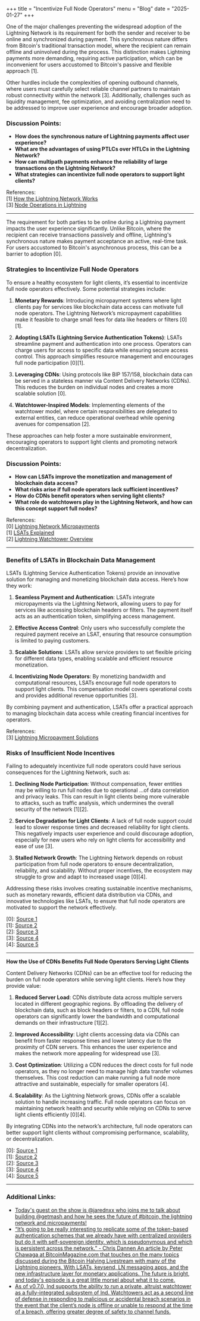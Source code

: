+++
title = "Incentivize Full Node Operators"
menu = "Blog"
date = "2025-01-27"
+++ 


One of the major challenges preventing the widespread adoption of the Lightning Network is its requirement for both the sender and receiver to be online and synchronized during payment. This synchronous nature differs from Bitcoin's traditional transaction model, where the recipient can remain offline and uninvolved during the process. This distinction makes Lightning payments more demanding, requiring active participation, which can be inconvenient for users accustomed to Bitcoin's passive and flexible approach [1]. 

Other hurdles include the complexities of opening outbound channels, where users must carefully select reliable channel partners to maintain robust connectivity within the network [3]. Additionally, challenges such as liquidity management, fee optimization, and avoiding centralization need to be addressed to improve user experience and encourage broader adoption.

### Discussion Points:
- **How does the synchronous nature of Lightning payments affect user experience?**
- **What are the advantages of using PTLCs over HTLCs in the Lightning Network?**
- **How can multipath payments enhance the reliability of large transactions on the Lightning Network?**
- **What strategies can incentivize full node operators to support light clients?**

References:  
[1] [How the Lightning Network Works](https://github.com/lnbook/lnbook/blob/develop/03_how_ln_works.asciidoc)  
[3] [Node Operations in Lightning](https://github.com/lnbook/lnbook/blob/develop/05_node_operations.asciidoc)  

---

The requirement for both parties to be online during a Lightning payment impacts the user experience significantly. Unlike Bitcoin, where the recipient can receive transactions passively and offline, Lightning's synchronous nature makes payment acceptance an active, real-time task. For users accustomed to Bitcoin's asynchronous process, this can be a barrier to adoption [0]. 

### Strategies to Incentivize Full Node Operators

To ensure a healthy ecosystem for light clients, it’s essential to incentivize full node operators effectively. Some potential strategies include:

1. **Monetary Rewards**: Introducing micropayment systems where light clients pay for services like blockchain data access can motivate full node operators. The Lightning Network’s micropayment capabilities make it feasible to charge small fees for data like headers or filters [0][1].

2. **Adopting LSATs (Lightning Service Authentication Tokens)**: LSATs streamline payment and authentication into one process. Operators can charge users for access to specific data while ensuring secure access control. This approach simplifies resource management and encourages full node participation [0][1].

3. **Leveraging CDNs**: Using protocols like BIP 157/158, blockchain data can be served in a stateless manner via Content Delivery Networks (CDNs). This reduces the burden on individual nodes and creates a more scalable solution [0].

4. **Watchtower-Inspired Models**: Implementing elements of the watchtower model, where certain responsibilities are delegated to external entities, can reduce operational overhead while opening avenues for compensation [2].

These approaches can help foster a more sustainable environment, encouraging operators to support light clients and promoting network decentralization.

### Discussion Points:
- **How can LSATs improve the monetization and management of blockchain data access?**
- **What risks arise if full node operators lack sufficient incentives?**
- **How do CDNs benefit operators when serving light clients?**
- **What role do watchtowers play in the Lightning Network, and how can this concept support full nodes?**

References:  
[0] [Lightning Network Micropayments](https://gnusha.org/url/https://lists.linuxfoundation.org/pipermail/lightning-dev/2020-May/002685.html)  
[1] [LSATs Explained](https://gnusha.org/url/https://lists.linuxfoundation.org/pipermail/bitcoin-dev/2020-May/017824.html)  
[2] [Lightning Watchtower Overview](https://gnusha.org/url/https://lists.linuxfoundation.org/pipermail/lightning-dev/2020-May/002678.html)  

---

### Benefits of LSATs in Blockchain Data Management

LSATs (Lightning Service Authentication Tokens) provide an innovative solution for managing and monetizing blockchain data access. Here’s how they work:

1. **Seamless Payment and Authentication**: LSATs integrate micropayments via the Lightning Network, allowing users to pay for services like accessing blockchain headers or filters. The payment itself acts as an authentication token, simplifying access management.

2. **Effective Access Control**: Only users who successfully complete the required payment receive an LSAT, ensuring that resource consumption is limited to paying customers.

3. **Scalable Solutions**: LSATs allow service providers to set flexible pricing for different data types, enabling scalable and efficient resource monetization.

4. **Incentivizing Node Operators**: By monetizing bandwidth and computational resources, LSATs encourage full node operators to support light clients. This compensation model covers operational costs and provides additional revenue opportunities [3].

By combining payment and authentication, LSATs offer a practical approach to managing blockchain data access while creating financial incentives for operators.

References:  
[3] [Lightning Micropayment Solutions](https://gnusha.org/url/https://lists.linuxfoundation.org/pipermail/bitcoin-dev/2020-May/017824.html)  

### Risks of Insufficient Node Incentives

Failing to adequately incentivize full node operators could have serious consequences for the Lightning Network, such as:

1. **Declining Node Participation**: Without compensation, fewer entities may be willing to run full nodes due to operational ...of data correlation and privacy leaks. This can result in light clients being more vulnerable to attacks, such as traffic analysis, which undermines the overall security of the network [1][2]. 

4. **Service Degradation for Light Clients**: A lack of full node support could lead to slower response times and decreased reliability for light clients. This negatively impacts user experience and could discourage adoption, especially for new users who rely on light clients for accessibility and ease of use [3]. 

5. **Stalled Network Growth**: The Lightning Network depends on robust participation from full node operators to ensure decentralization, reliability, and scalability. Without proper incentives, the ecosystem may struggle to grow and adapt to increased usage [0][4]. 

Addressing these risks involves creating sustainable incentive mechanisms, such as monetary rewards, efficient data distribution via CDNs, and innovative technologies like LSATs, to ensure that full node operators are motivated to support the network effectively.

[0]: [Source 1](https://gnusha.org/url/https://lists.linuxfoundation.org/pipermail/lightning-dev/2020-May/002685.html)  
[1]: [Source 2](https://gnusha.org/url/https://lists.linuxfoundation.org/pipermail/lightning-dev/2023-July/004010.html)  
[2]: [Source 3](https://github.com/lnbook/lnbook/blob/develop/05_node_operations.asciidoc)  
[3]: [Source 4](https://github.com/lnbook/lnbook/blob/develop/16_security_privacy_ln.asciidoc)  
[4]: [Source 5](https://gnusha.org/url/https://lists.linuxfoundation.org/pipermail/lightning-dev/2018-November/001619.html)  

---

**How the Use of CDNs Benefits Full Node Operators Serving Light Clients**

Content Delivery Networks (CDNs) can be an effective tool for reducing the burden on full node operators while serving light clients. Here’s how they provide value:

1. **Reduced Server Load**: CDNs distribute data across multiple servers located in different geographic regions. By offloading the delivery of blockchain data, such as block headers or filters, to a CDN, full node operators can significantly lower the bandwidth and computational demands on their infrastructure [1][2]. 

2. **Improved Accessibility**: Light clients accessing data via CDNs can benefit from faster response times and lower latency due to the proximity of CDN servers. This enhances the user experience and makes the network more appealing for widespread use [3]. 

3. **Cost Optimization**: Utilizing a CDN reduces the direct costs for full node operators, as they no longer need to manage high data transfer volumes themselves. This cost reduction can make running a full node more attractive and sustainable, especially for smaller operators [4]. 

4. **Scalability**: As the Lightning Network grows, CDNs offer a scalable solution to handle increasing traffic. Full node operators can focus on maintaining network health and security while relying on CDNs to serve light clients efficiently [0][4]. 

By integrating CDNs into the network’s architecture, full node operators can better support light clients without compromising performance, scalability, or decentralization.

[0]: [Source 1](https://gnusha.org/url/https://lists.linuxfoundation.org/pipermail/bitcoin-dev/2018-May/016003.html)  
[1]: [Source 2](https://github.com/bitcoin/bips/blob/master/bip-0157.mediawiki)  
[2]: [Source 3](https://gnusha.org/url/https://lists.linuxfoundation.org/pipermail/lightning-dev/2020-May/002678.html)  
[3]: [Source 4](https://github.com/lnbook/lnbook/blob/develop/01_introduction.asciidoc)  
[4]: [Source 5](https://gnusha.org/url/https://lists.linuxfoundation.org/pipermail/lightning-dev/2020-May/002685.html)  

--- 

### Additional Links:

- [Today's guest on the show is @jarednxx who joins me to talk about building @getmash and how he sees the future of #bitcoin, the lightning network and micropayments!](https://fountain.fm/episode/oxKcY0rtOlycPWzsRZGx)
- [“It’s going to be really interesting to replicate some of the token-based authentication schemes that we already have with centralized providers but do it with self-sovereign identity, which is pseudonymous and which is persistent across the network.” - Chris Dannen
An article by Peter Chawaga at BitcoinMagazine.com that touches on the many topics discussed during the Bitcoin Halving Livestream with many of the Lightning pioneers. With LSATs, keysend, LN messaging apps, and the new infrastructure layer for monetary applications. The future is bright, and today's episode is a great little morsel about what it to come.](https://fountain.fm/episode/73BxqbkOEYZyxzcctIig)
- [As of v0.7.0, lnd supports the ability to run a private, altruist watchtower as a fully-integrated subsystem of lnd. Watchtowers act as a second line of defense in responding to malicious or accidental breach scenarios in the event that the client’s node is offline or unable to respond at the time of a breach, offering greater degree of safety to channel funds.](https://github.com/lightningnetwork/lnd/blob/master/docs/watchtower.md)